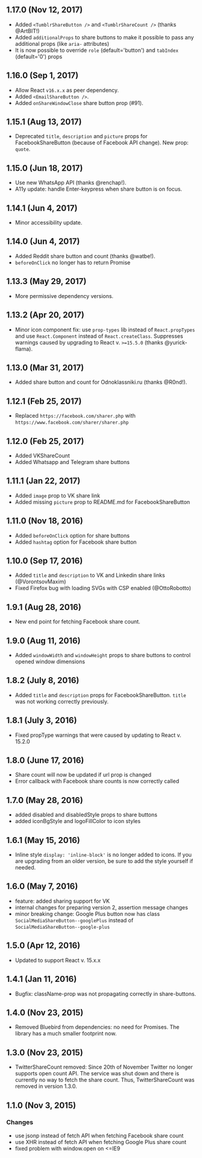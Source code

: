 ## 1.17.0 (Nov 12, 2017)

* Added `<TumblrShareButton />` and `<TumblrShareCount />` (thanks @ArtBIT!)
* Added `additionalProps` to share buttons to make it possible to pass any additional props (like `aria-` attributes)
* It is now possible to override `role` (default='button') and `tabIndex` (default='0') props

## 1.16.0 (Sep 1, 2017)

* Allow React `v16.x.x` as peer dependency.
* Added `<EmailShareButton />`.
* Added `onShareWindowClose` share button prop (#91).

## 1.15.1 (Aug 13, 2017)

* Deprecated `title`, `description` and `picture` props for FacebookShareButton (because of Facebook API change). New prop: `quote`.

## 1.15.0 (Jun 18, 2017)

* Use new WhatsApp API (thanks @renchap!).
* A11y update: handle Enter-keypress when share button is on focus.

## 1.14.1 (Jun 4, 2017)

* Minor accessibility update.

## 1.14.0 (Jun 4, 2017)

* Added Reddit share button and count (thanks @watbe!).
* `beforeOnClick` no longer has to return Promise

## 1.13.3 (May 29, 2017)

* More permissive dependency versions.

## 1.13.2 (Apr 20, 2017)

* Minor icon component fix: use `prop-types` lib instead of `React.propTypes` and use `React.Component` instead of `React.createClass`. Suppresses warnings caused by upgrading to React v. `>=15.5.0` (thanks @yurick-flama).

## 1.13.0 (Mar 31, 2017)

* Added share button and count for Odnoklassniki.ru (thanks @R0nd!).

## 1.12.1 (Feb 25, 2017)

* Replaced `https://facebook.com/sharer.php` with `https://www.facebook.com/sharer/sharer.php`

## 1.12.0 (Feb 25, 2017)

* Added VKShareCount
* Added Whatsapp and Telegram share buttons

## 1.11.1 (Jan 22, 2017)

* Added `image` prop to VK share link
* Added missing `picture` prop to README.md for FacebookShareButton

## 1.11.0 (Nov 18, 2016)

* Added `beforeOnClick` option for share buttons
* Added `hashtag` option for Facebook share button

## 1.10.0 (Sep 17, 2016)

* Added `title` and `description` to VK and Linkedin share links (@VorontsovMaxim)
* Fixed Firefox bug with loading SVGs with CSP enabled (@OttoRobotto)

## 1.9.1 (Aug 28, 2016)

* New end point for fetching Facebook share count.

## 1.9.0 (Aug 11, 2016)

* Added `windowWidth` and `windowHeight` props to share buttons to control opened window dimensions

## 1.8.2 (July 8, 2016)

* Added `title` and `description` props for FacebookShareButton. `title` was not working correctly previously.

## 1.8.1 (July 3, 2016)

* Fixed propType warnings that were caused by updating to React v. 15.2.0

## 1.8.0 (June 17, 2016)

* Share count will now be updated if url prop is changed
* Error callback with Facebook share counts is now correctly called

## 1.7.0 (May 28, 2016)

* added disabled and disabledStyle props to share buttons
* added iconBgStyle and logoFillColor to icon styles

## 1.6.1 (May 15, 2016)

* Inline style `display: 'inline-block'` is no longer added to icons. If you are upgrading from an older version, be sure to add the style yourself if needed.

## 1.6.0 (May 7, 2016)

* feature: added sharing support for VK
* internal changes for preparing version 2, assertion message changes
* minor breaking change: Google Plus button now has class `SocialMediaShareButton--googlePlus` instead of `SocialMediaShareButton--google-plus`

## 1.5.0 (Apr 12, 2016)

* Updated to support React v. 15.x.x

## 1.4.1 (Jan 11, 2016)

* Bugfix: className-prop was not propagating correctly in share-buttons.

## 1.4.0 (Nov 23, 2015)

* Removed Bluebird from dependencies: no need for Promises. The library has a much smaller footprint now.

## 1.3.0 (Nov 23, 2015)

* TwitterShareCount removed: Since 20th of November Twitter no longer supports open count API. The service was shut down and there is currently no way to fetch the share count. Thus, TwitterShareCount was removed in version 1.3.0.

## 1.1.0 (Nov 3, 2015)

### Changes

* use jsonp instead of fetch API when fetching Facebook share count
* use XHR instead of fetch API when fetching Google Plus share count
* fixed problem with window.open on <=IE9
